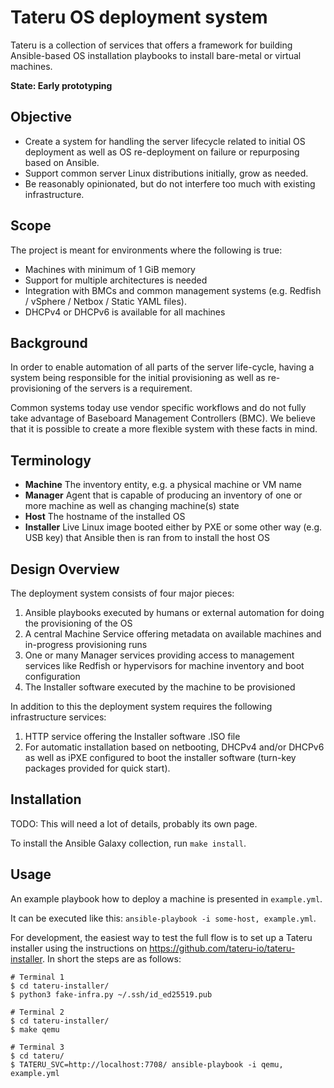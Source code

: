 # Tateru OS deployment system

Tateru is a collection of services that offers a framework for building Ansible-based OS
installation playbooks to install bare-metal or virtual machines.

**State: Early prototyping**

## Objective

 * Create a system for handling the server lifecycle related to initial OS deployment
as well as OS re-deployment on failure or repurposing based on Ansible.
 * Support common server Linux distributions initially, grow as needed.
 * Be reasonably opinionated, but do not interfere too much with existing infrastructure.

## Scope

The project is meant for environments where the following is true:

 * Machines with minimum of 1 GiB memory
 * Support for multiple architectures is needed
 * Integration with BMCs and common management systems (e.g. Redfish / vSphere / Netbox / Static YAML files).
 * DHCPv4 or DHCPv6 is available for all machines

## Background
In order to enable automation of all parts of the server life-cycle, having a system
being responsible for the initial provisioning as well as re-provisioning of the servers is a requirement.

Common systems today use vendor specific workflows and do not fully take advantage of
Baseboard Management Controllers (BMC). We believe that it is possible to create a more flexible system with these facts in mind.

## Terminology

* **Machine** The inventory entity, e.g. a physical machine or VM name
* **Manager** Agent that is capable of producing an inventory of one or more machine as well as changing machine(s) state
* **Host** The hostname of the installed OS
* **Installer** Live Linux image booted either by PXE or some other way (e.g. USB key) that Ansible then 
is ran from to install the host OS

## Design Overview

The deployment system consists of four major pieces:
 1. Ansible playbooks executed by humans or external automation for doing the provisioning of the OS
 2. A central Machine Service offering metadata on available machines and in-progress provisioning runs
 3. One or many Manager services providing access to management services like Redfish or hypervisors for machine inventory and boot configuration
 4. The Installer software executed by the machine to be provisioned

In addition to this the deployment system requires the following infrastructure services:
 1. HTTP service offering the Installer software .ISO file
 2. For automatic installation based on netbooting, DHCPv4 and/or DHCPv6 as well as iPXE configured to boot the
 installer software (turn-key packages provided for quick start).

## Installation

TODO: This will need a lot of details, probably its own page.

To install the Ansible Galaxy collection, run `make install`.

## Usage

An example playbook how to deploy a machine is presented in `example.yml`.

It can be executed like this: `ansible-playbook -i some-host, example.yml`.

For development, the easiest way to test the full flow is to set up
a Tateru installer using the instructions on https://github.com/tateru-io/tateru-installer.
In short the steps are as follows:

```
# Terminal 1
$ cd tateru-installer/
$ python3 fake-infra.py ~/.ssh/id_ed25519.pub

# Terminal 2
$ cd tateru-installer/
$ make qemu

# Terminal 3
$ cd tateru/
$ TATERU_SVC=http://localhost:7708/ ansible-playbook -i qemu, example.yml
```
